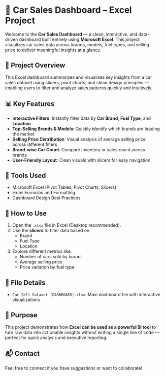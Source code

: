 # 🚗 Car Sales Dashboard – Excel Project

Welcome to the **Car Sales Dashboard** — a clean, interactive, and data-driven dashboard built entirely using **Microsoft Excel**. This project visualizes car sales data across brands, models, fuel types, and selling price to deliver meaningful insights at a glance.

## 📁 Project Overview

This Excel dashboard summarizes and visualizes key insights from a car sales dataset using slicers, pivot charts, and clean design principles — enabling users to filter and analyze sales patterns quickly and intuitively.

## 📊 Key Features

- **Interactive Filters**: Instantly filter data by **Car Brand**, **Fuel Type**, and **Location**
- **Top-Selling Brands & Models**: Quickly identify which brands are leading the market
- **Selling Price Distribution**: Visual analysis of average selling price across different filters
- **Brand-wise Car Count**: Compare inventory or sales count across brands
- **User-Friendly Layout**: Clean visuals with slicers for easy navigation

## 🧰 Tools Used

- Microsoft Excel (Pivot Tables, Pivot Charts, Slicers)
- Excel Formulas and Formatting
- Dashboard Design Best Practices

## 📌 How to Use

1. Open the `.xlsx` file in Excel (Desktop recommended).
2. Use the **slicers** to filter data based on:
   - Brand
   - Fuel Type
   - Location
3. Explore different metrics like:
   - Number of cars sold by brand
   - Average selling price
   - Price variation by fuel type
     

## 📁 File Details

- `Car Sell Dataset (DASHBOARD).xlsx`: Main dashboard file with interactive visualizations

## 🎯 Purpose

This project demonstrates how **Excel can be used as a powerful BI tool** to turn raw data into actionable insights without writing a single line of code — perfect for quick analysis and executive reporting.

## 📬 Contact

Feel free to connect if you have suggestions or want to collaborate!
